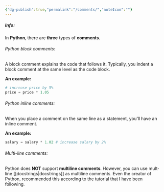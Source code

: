 ```yaml
---
{"dg-publish":true,"permalink":"/comments/","noteIcon":""}
---
```


##### Info:
In **Python**, there are **three** types of **comments**.

###### Python block comments:
A block comment explains the code that follows it. Typically, you indent a block comment at the same level as the code block. 

**An example:**
```Python
# increase price by 5%
price = price * 1.05
```

###### Python inline comments:
When you place a comment on the same line as a statement, you'll have an inline comment. 

**An example:**
```Python
salary = salary * 1.02 # increase salary by 2%
```

###### Multi-line comments:
Python does **NOT** support **multiline comments**. However, you can use mult-line [[docstrings\|docstrings]] as multiline comments. Even the creator of Python, recommended this according to the tutorial that I have been following. 